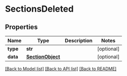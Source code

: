 # SectionsDeleted

## Properties
Name | Type | Description | Notes
------------ | ------------- | ------------- | -------------
**type** | **str** |  | [optional] 
**data** | [**SectionObject**](SectionObject.md) |  | [optional] 

[[Back to Model list]](README.md#documentation-for-models) [[Back to API list]](README.md#documentation-for-api-endpoints) [[Back to README]](README.md)


